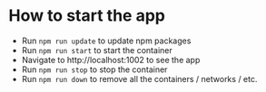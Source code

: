 # How to start the app

- Run `npm run update` to update npm packages
- Run `npm run start` to start the container
- Navigate to http://localhost:1002 to see the app
- Run `npm run stop` to stop the container
- Run `npm run down` to remove all the containers / networks / etc.
